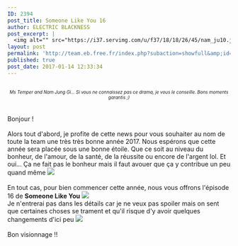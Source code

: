 ```yaml
---
ID: 2394
post_title: Someone Like You 16
author: ELECTRIC BLACKNESS
post_excerpt: |
  <img alt="" src="https://i37.servimg.com/u/f37/18/18/26/45/nam_ju10.jpg"><div align="center"><i>Ms Temper and Nam Jung Gi... Si vous ne connaissez pas ce drama, je vous le conseille. Bons moments garantis ;) <br></i></div><br><br>Bonjour !<br><br>Alors tout d'abord, je profite de cette news pour vous souhaiter au nom de toute la team une tr&egrave;s tr&egrave;s bonne ann&eacute;e 2017. Nous esp&eacute;rons que cette ann&eacute;e sera plac&eacute;e sous une bonne &eacute;toile. Que ce soit au niveau du bonheur, de l'amour, de la sant&eacute;, de la r&eacute;ussite ou encore de l'argent lol. Et oui... &Ccedil;a ne fait pas le bonheur mais il faut avouer que &ccedil;a y contribue un peu quand m&ecirc;me&nbsp;<img src="http://team.eb.free.fr/gestion/data/emoticons/wink.gif"><br><br>En tout cas, pour bien commencer cette ann&eacute;e, nous vous offrons l'&eacute;pisode 16 de <b>Someone Like You</b> <img src="http://team.eb.free.fr/gestion/data/emoticons/tongue.gif"><br>Je n'entrerai pas dans les d&eacute;tails car je ne veux pas spoiler mais on sent que certaines choses se trament et qu'il risque d'y avoir quelques changements d'ici peu <img src="http://team.eb.free.fr/gestion/data/emoticons/yes.gif"><br><br>Bon visionnage !!<br><br><span></span>
layout: post
permalink: 'http://team.eb.free.fr/index.php?subaction=showfull&amp;id=1484390014&amp;archive='
published: true
post_date: 2017-01-14 12:33:34
---
```

<img alt="" src="https://united-subs.dearclouds.com/wp-content/uploads/2018/04/a8d9f73a849c5cafb0df8573d3158be5.jpg" style="border: none;" /><div align="center"><font size="1"><i>Ms Temper and Nam Jung Gi... Si vous ne connaissez pas ce drama, je vous le conseille. Bons moments garantis ;) <br /></i></font></div><br /><br />Bonjour !<br /><br />Alors tout d'abord, je profite de cette news pour vous souhaiter au nom de toute la team une tr&#232;s tr&#232;s bonne ann&#233;e 2017. Nous esp&#233;rons que cette ann&#233;e sera plac&#233;e sous une bonne &#233;toile. Que ce soit au niveau du bonheur, de l'amour, de la sant&#233;, de la r&#233;ussite ou encore de l'argent lol. Et oui... &#199;a ne fait pas le bonheur mais il faut avouer que &#231;a y contribue un peu quand m&#234;me&nbsp;<img src="http://team.eb.free.fr/gestion/data/emoticons/wink.gif"><br /><br />En tout cas, pour bien commencer cette ann&#233;e, nous vous offrons l'&#233;pisode 16 de <b>Someone Like You</b> <img src="http://team.eb.free.fr/gestion/data/emoticons/tongue.gif"><br />Je n'entrerai pas dans les d&#233;tails car je ne veux pas spoiler mais on sent que certaines choses se trament et qu'il risque d'y avoir quelques changements d'ici peu <img src="http://team.eb.free.fr/gestion/data/emoticons/yes.gif"><br /><br />Bon visionnage !!<br /><br /><span id="transmark" style="display: none; width: 0px; height: 0px;"></span>